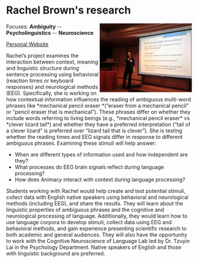 # Rachel Brown's research

<img src="images/rachel.jpg" width="250" float="right" align="right" padding="10px">

Focuses: **Ambiguity** -- **Psycholinguistics** -- **Neuroscience**

[Personal Website](http://www.rachelbrownlinguistics.com/) 

Rachel’s project examines the interaction between context, meaning and linguistic structure during sentence processing using behavioral (reaction times or keyboard responses) and neurological methods (EEG).  Specifically, she is working on how contextual information influences the reading of ambiguous multi-word phrases like \*mechanical pencil eraser \*(“eraser from a mechanical pencil” or “pencil eraser that is mechanical”). These phrases differ on whether they include words referring to living beings (e.g., \*mechanical pencil eraser\* vs \*clever lizard tail\*) and whether they have a preferred interpretation (“tail of a clever lizard” is preferred over “lizard tail that is clever”). She is testing whether the reading times and EEG signals differ in response to different ambiguous phrases. Examining these stimuli will help answer:

-   When are different types of information used and how independent are
    they?
-   What processes do EEG brain signals reflect during language
    processing?
-   How does Animacy interact with context during language processing?

Students working with Rachel would help create and test potential stimuli, collect data with English native speakers using behavioral and neurological methods (including EEG), and share the results. They will learn about the linguistic properties of ambiguous phrases and the cognitive and neurological processing of language. Additionally, they would learn how to use language corpora to develop stimuli, collect data using EEG and behavioral methods, and gain experience presenting scientific research to both academic and general audiences. They will also have the opportunity to work with the Cognitive Neuroscience of Language Lab led by Dr. Tzuyin Lai in the Psychology Department. Native speakers of English and those with linguistic background are preferred.
